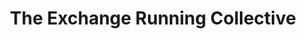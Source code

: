 ---
title: "The Exchange Running Collective"
url: /nashville/the-exchange-running-collective-woodland-street/
shop: shop
---
